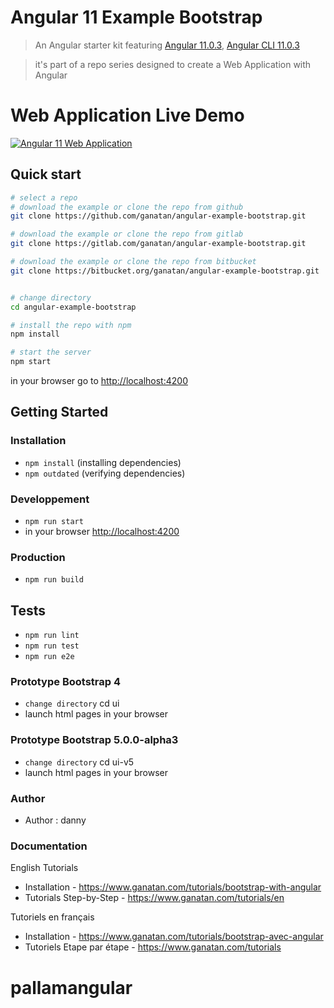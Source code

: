 # Angular 11 Example Bootstrap

> An Angular starter kit featuring [Angular 11.0.3](https://angular.io), [Angular CLI 11.0.3](https://cli.angular.io/)

> it's part of a repo series designed to create a Web Application with Angular

# Web Application Live Demo
<a href="https://angular.ganatan.com/">
  <img src="https://media.giphy.com/media/RfqiR12yhtHpwaItBq/giphy.gif" alt="Angular 11 Web Application"/>
</a>

## Quick start

```bash
# select a repo
# download the example or clone the repo from github
git clone https://github.com/ganatan/angular-example-bootstrap.git

# download the example or clone the repo from gitlab
git clone https://gitlab.com/ganatan/angular-example-bootstrap.git

# download the example or clone the repo from bitbucket
git clone https://bitbucket.org/ganatan/angular-example-bootstrap.git


# change directory
cd angular-example-bootstrap

# install the repo with npm
npm install

# start the server
npm start

```
in your browser go to [http://localhost:4200](http://localhost:4200) 

## Getting Started

### Installation
* `npm install` (installing dependencies)
* `npm outdated` (verifying dependencies)

### Developpement
* `npm run start`
* in your browser [http://localhost:4200](http://localhost:4200) 

### Production 
* `npm run build`

## Tests
* `npm run lint`
* `npm run test`
* `npm run e2e`

### Prototype Bootstrap 4
* `change directory` cd ui
* launch html pages in your browser

### Prototype Bootstrap 5.0.0-alpha3
* `change directory` cd ui-v5
* launch html pages in your browser


### Author
* Author  : danny

### Documentation

English Tutorials
- Installation - https://www.ganatan.com/tutorials/bootstrap-with-angular
- Tutorials Step-by-Step - https://www.ganatan.com/tutorials/en

Tutoriels en français
- Installation - https://www.ganatan.com/tutorials/bootstrap-avec-angular
- Tutoriels Etape par étape - https://www.ganatan.com/tutorials
# pallamangular
